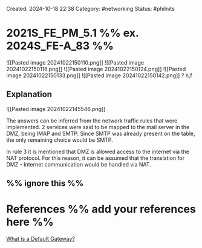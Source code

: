 Created: 2024-10-18 22:38
Category: #networking 
Status: #philnits



# 2021S_FE_PM_5.1 %% ex. 2024S_FE-A_83 %%
![[Pasted image 20241022150110.png]]
![[Pasted image 20241022150116.png]]
![[Pasted image 20241022150124.png]]
![[Pasted image 20241022150133.png]]
![[Pasted image 20241022150142.png]]
? 
h,f
## Explanation

![[Pasted image 20241022145546.png]]

The answers can be inferred from the network traffic rules that were implemented. 2 services were said to be mapped to the mail server in the DMZ, being IMAP and SMTP. Since SMTP was already present on the table, the only remaining choice would be SMTP.

In rule 3 it is mentioned that DMZ is allowed access to the internet via the NAT protocol. For this reason, it can be assumed that the translation for DMZ - Internet communication would be handled via NAT.

%% ignore this %%
---









# References %% add your references here %%
[What is a Default Gateway?](https://www.cbtnuggets.com/blog/technology/networking/what-is-default-gateway)